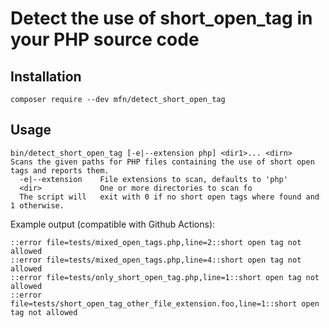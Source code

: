 # Detect the use of short_open_tag in your PHP source code

## Installation

`composer require --dev mfn/detect_short_open_tag`

## Usage
```
bin/detect_short_open_tag [-e|--extension php] <dir1>... <dirn>
Scans the given paths for PHP files containing the use of short open tags and reports them.
  -e|--extension    File extensions to scan, defaults to 'php'
  <dir>             One or more directories to scan fo
  The script will   exit with 0 if no short open tags where found and 1 otherwise.
```

Example output (compatible with Github Actions):
```
::error file=tests/mixed_open_tags.php,line=2::short open tag not allowed
::error file=tests/mixed_open_tags.php,line=4::short open tag not allowed
::error file=tests/only_short_open_tag.php,line=1::short open tag not allowed
::error file=tests/short_open_tag_other_file_extension.foo,line=1::short open tag not allowed
```
